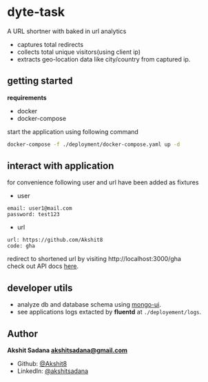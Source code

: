 # dyte-task

A URL shortner with baked in url analytics

- captures total redirects
- collects total unique visitors(using client ip)
- extracts geo-location data like city/country from captured ip.

## getting started

**requirements**

- docker
- docker-compose

start the application using following command

```bash
docker-compose -f ./deployment/docker-compose.yaml up -d
```

## interact with application

for convenience following user and url have been added as fixtures

- user
```
email: user1@mail.com
password: test123
```

- url
```
url: https://github.com/Akshit8
code: gha
```

redirect to shortened url by visiting http://localhost:3000/gha
<br>
check out API docs [here](https://documenter.getpostman.com/view/11236795/UVR4N9mh).

## developer utils

- analyze db and database schema using [mongo-ui](http://localhost:8001).
- see applications logs extacted by **fluentd** at `./deployement/logs`.

## Author

**Akshit Sadana <akshitsadana@gmail.com>**

- Github: [@Akshit8](https://github.com/Akshit8)
- LinkedIn: [@akshitsadana](https://www.linkedin.com/in/akshit-sadana-b051ab121/)